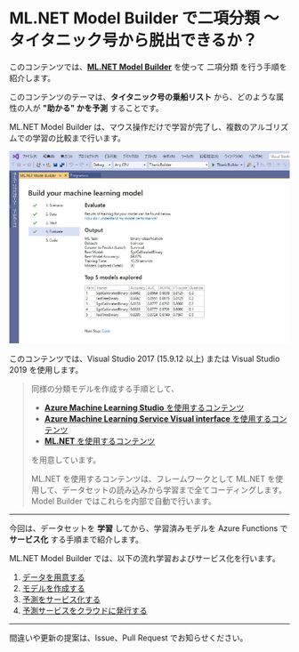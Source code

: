 # ML.NET Model Builder で二項分類 ～ タイタニック号から脱出できるか？

このコンテンツでは、[**ML.NET Model Builder**](https://dotnet.microsoft.com/apps/machinelearning-ai/ml-dotnet/model-builder) を使って 二項分類 を行う手順を紹介します。

このコンテンツのテーマは、**タイタニック号の乗船リスト** から、どのような属性の人が **"助かる" かを予測** することです。

ML.NET Model Builder は、マウス操作だけで学習が完了し、複数のアルゴリズムでの学習の比較まで行います。

![ML.NET Model Builder](./images/modelbuilder.jpg)

このコンテンツでは、Visual Studio 2017 (15.9.12 以上) または Visual Studio 2019 を使用します。

> 同様の分類モデルを作成する手順として、
>
> - [**Azure Machine Learning Studio** を使用するコンテンツ](https://github.com/seosoft/Titanic_MachineLearningStudio)
> - [**Azure Machine Learning Service Visual interface** を使用するコンテンツ](https://github.com/seosoft/Titanic_MLServiceVisualInterface)
> - [**ML.NET** を使用するコンテンツ](https://github.com/seosoft/Titanic_MLNet)
>
> を用意しています。  
>
> ML.NET を使用するコンテンツは、フレームワークとして ML.NET を使用して、データセットの読み込みから学習まで全てコーディングします。  
> Model Builder ではこれらを内部で自動で行います。

---

今回は、データセットを **学習** してから、学習済みモデルを Azure Functions で **サービス化** する手順まで紹介します。

ML.NET Model Builder では、以下の流れ学習およびサービス化を行います。

1. [データを用意する](./01_preparedata.md)
2. [モデルを作成する](./02_buildmodel.md)
3. [予測をサービス化する](./03_createfunctions.md)
4. [予測サービスをクラウドに発行する](./04_deploytoazure.md)

---

間違いや更新の提案は、Issue、Pull Request でお知らせください。
